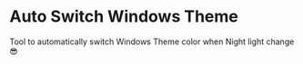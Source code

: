 # Auto Switch Windows Theme

Tool to automatically switch Windows Theme color when Night light change 😎
